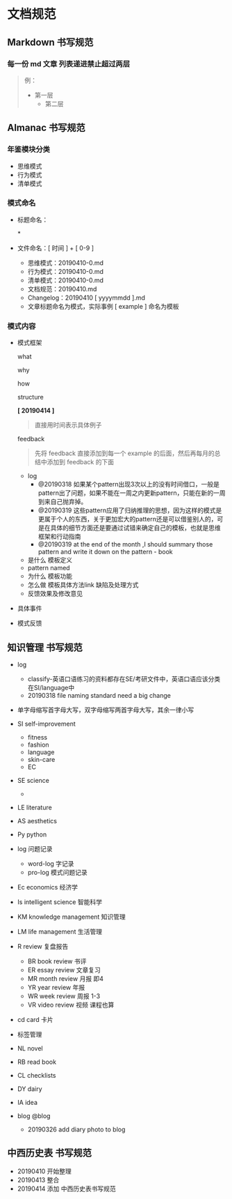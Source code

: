 # 文档规范

## Markdown 书写规范

### 每一份 md 文章 列表递进禁止超过两层

> 例：
>
> * 第一层
>   * 第二层

## Almanac 书写规范

### 年鉴模块分类

* 思维模式
* 行为模式
* 清单模式

### 模式命名

* 标题命名：

  \* 

* 文件命名：\[ 时间 \] + \[ 0-9 \]
  * 思维模式：20190410-0.md
  * 行为模式：20190410-0.md
  * 清单模式：20190410-0.md
  * 文档规范：20190410.md
  * Changelog：20190410 \[ yyyymmdd \].md
  * 文章标题命名为模式，实际事例 \[ example \] 命名为模板

### 模式内容

* 模式框架

  what

  why

  how

  structure

  **\[ 20190414 \]**

  > 直接用时间表示具体例子

  feedback

  > 先将 feedback 直接添加到每一个 example 的后面，然后再每月的总结中添加到 feedback 的下面

  * log
    * @20190318 如果某个pattern出现3次以上的没有时间借口，一般是pattern出了问题，如果不能在一周之内更新pattern，只能在新的一周到来自己抛弃掉。
    * @20190319 这些pattern应用了归纳推理的思想，因为这样的模式是更属于个人的东西，关于更加宏大的pattern还是可以借鉴别人的，可是在具体的细节方面还是要通过试错来确定自己的模板，也就是思维框架和行动指南
    * @20190319  at the end of the month ,I should summary those pattern and write it down on the pattern - book
  * 是什么 模板定义
  * pattern named
  * 为什么 模板功能
  * 怎么做 模板具体方法link 缺陷及处理方式
  * 反馈效果及修改意见

* 具体事件
* 模式反馈

## 知识管理 书写规范

* log
  * classify-英语口语练习的资料都存在SE/考研文件中，英语口语应该分类在SI/language中
  * 20190318 file naming standard need a big change 
* 单字母缩写首字母大写，双字母缩写两首字母大写，其余一律小写
* SI self-improvement
  * fitness
  * fashion
  * language
  * skin-care
  * EC
* SE science

  - 

* LE literature
* AS aesthetics
* Py python
* log 问题记录
  * word-log 字记录
  * pro-log 模式问题记录
* Ec economics 经济学
* Is intelligent science 智能科学
* KM knowledge management 知识管理
* LM life management  生活管理
* R review 复盘报告
  * BR book review 书评
  * ER essay review 文章复习
  * MR month review 月报 即4
  * YR year review 年报
  * WR week review 周报 1-3
  * VR video review  视频 课程也算
* cd  card 卡片
* 标签管理
* NL novel
* RB read book
* CL checklists
* DY dairy
* IA idea
* blog @blog
  * 20190326 add diary photo to blog 

## 中西历史表 书写规范

* 20190410 开始整理
* 20190413 整合
* 20190414 添加 中西历史表书写规范 

